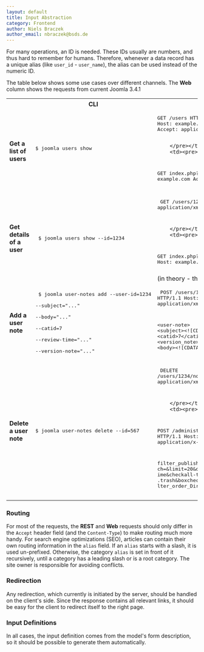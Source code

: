 ```yaml
---
layout: default
title: Input Abstraction
category: Frontend
author: Niels Braczek
author_email: nbraczek@bsds.de
---
```


For many operations, an ID is needed. These IDs usually are numbers, and thus hard to remember for humans.
Therefore, whenever a data record has a unique alias (like `user_id` - `user_name`), the alias can be used instead of
the numeric ID.
 
The table below shows some use cases over different channels.
The **Web** column shows the requests from current Joomla 3.4.1


<table>
    <tr>
        <th></th>
        <th>CLI</th>
        <th>REST</th>
        <th>Web</th>
    </tr>
    <tr>
        <td>
            <h4>Get a list of users</h4>
        </td>
        <td><pre>
$ joomla users show
        </pre></td>
        <td><pre>
GET /users HTTP/1.1
Host: example.com
Accept: application/xml

        </pre></td>
        <td><pre>
GET index.php?option=com_users&amp;view=users HTTP/1.1
Host: example.com
Accept: text/html
        </pre></td>
    </tr>
    <tr>
        <td>
            <h4>Get details of a user</h4>
        </td>
        <td><pre>
$ joomla users show --id=1234
        </pre></td>
        <td><pre>
GET /users/1234 HTTP/1.1
Host: example.com
Accept: application/xml

        </pre></td>
        <td><pre>
GET index.php?option=com_users&amp;view=user&amp;id=1234 HTTP/1.1
Host: example.com
Accept: text/html
        </pre>
        (in theory - there is no detail view for users in 3.4)
        </td>
    </tr>
    <tr>
        <td>
            <h4>Add a user note</h4>
        </td>
        <td><pre>
$ joomla user-notes add --user-id=1234 \
    --subject="..." \
    --body="..." \
    --catid=7 \
    --review-time="..." \
    --version-note="..."
        </pre></td>
        <td><pre>
POST /users/1234/notes HTTP/1.1
Host: example.com
Accept: application/xml
Content-Type: application/xml
Content-Length: ...

&lt;user-note>
    &lt;subject>&lt;![CDATA[...]]>&lt;/subject>
    &lt;catid>7&lt;/catid>
    &lt;review_time>...&lt;/review_time>
    &lt;version_note>...&lt;/version_note>
    &lt;body>&lt;![CDATA[...]]>&lt;/body>
&lt;/user-note>
        </pre></td>
        <td><pre>
POST /index.php?option=com_users&amp;view=note&amp;id=0 HTTP/1.1
Host: example.com
Accept: text/html
Content-Type: application/x-www-form-urlencoded
Content-Length: ...

jform%5Bsubject%5D=...&amp;jform%5Buser_id%5D=1234&amp;jf
orm%5Bcatid%5D=7&amp;jform%5Bstate%5D=1&amp;jform%5Brevie
w_time%5D=&amp;jform%5Bversion_note%5D=&amp;jform%5Bbody%
5D=...&amp;task=note.save&amp;789ab4e5a25391f60c435dcced5
40c1c=1
        </pre></td>
    </tr>
    <tr>
        <td>
            <h4>Delete a user note</h4>
        </td>
        <td><pre>
$ joomla user-notes delete --id=567
        </pre></td>
        <td><pre>
DELETE /users/1234/notes/567 HTTP/1.1
Host: example.com
Accept: application/xml

        </pre></td>
        <td><pre>
POST /administrator/index.php?option=com_users&view=notes HTTP/1.1
Host: example.com
Accept: text/html
Content-Type: application/x-www-form-urlencoded
Content-Length: ...

filter_published=&amp;filter_category_id=&amp;filter_sear
ch=&amp;limit=20&amp;directionTable=&amp;sortTable=a.review_t
ime&amp;checkall-toggle=&amp;limitstart=0&amp;cid=&amp;task=notes
.trash&amp;boxchecked=1&amp;filter_order=a.review_time&amp;fi
lter_order_Dir=DESC&amp;789ab4e5a25391f60c435dcced540
c1c=1
        </pre></td>
    </tr>
</table>    

### Routing

For most of the requests, the **REST** and **Web** requests should only differ in the `Accept` header field
(and the `Content-Type`) to make routing much more handy.
For search engine optimizations (SEO), articles can contain their own routing information in the `alias` field.
If an `alias` starts with a slash, it is used un-prefixed.
Otherwise, the category `alias` is set in front of it recursively, until a category has a leading slash or is a root category.
The site owner is responsible for avoiding conflicts. 

### Redirection

Any redirection, which currently is initiated by the server, should be handled on the client's side.
Since the response contains all relevant links, it should be easy for the client to redirect itself to the right page.

### Input Definitions

In all cases, the input definition comes from the model's form description, so it should be possible to generate them automatically.
